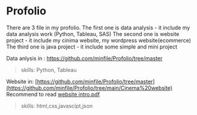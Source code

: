 # Profolio
There are 3 file in my profolio.
The first one is data analysis - it include my data analysis work (Python, Tableau, SAS)
The second one is website project - it include my cinima website, my wordpress website(ecommerce)
The third one is java project - it include some simple and mini project

Data anlysis in : https://github.com/minfile/Profolio/tree/master
> skills: Python, Tableau

Website in: [https://github.com/minfile/Profolio/tree/master](https://github.com/minfile/Profolio/tree/main/Cinema%20website)
Recommend to read [website intro.pdf](https://github.com/minfile/Profolio/blob/main/website%20intro.pdf)  
> skills: html,css,javascipt,json
